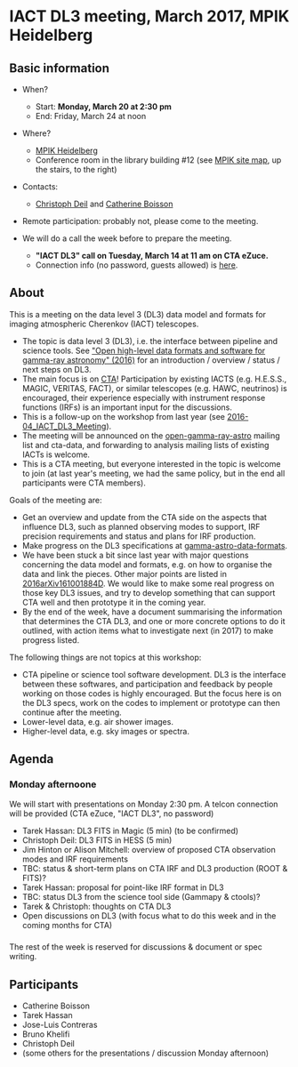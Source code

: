 # IACT DL3 meeting, March 2017, MPIK Heidelberg

## Basic information

* When?
  * Start: **Monday, March 20 at 2:30 pm**
  * End: Friday, March 24 at noon
* Where? 
  * [MPIK Heidelberg](https://www.mpi-hd.mpg.de/mpi/en/start/)
  *  Conference room  in the library building #12 (see [MPIK site map](https://www.mpi-hd.mpg.de/mpi/en/contact/access-and-site-map/), up the stairs, to the right)

* Contacts:
  * [Christoph Deil](https://github.com/cdeil) and [Catherine Boisson](https://github.com/cboisson)
* Remote participation: probably not, please come to the meeting.
* We will do a call the week before to prepare the meeting.
  * **"IACT DL3" call on Tuesday, March 14 at 11 am on CTA eZuce.**
  * Connection info (no password, guests allowed) is [here](planning_call_connection_info.txt).

## About

This is a meeting on the data level 3 (DL3) data model and formats for imaging atmospheric Cherenkov (IACT) telescopes.

* The topic is data level 3 (DL3), i.e. the interface between pipeline and science tools. See ["Open high-level data formats and software for gamma-ray
astronomy" (2016)](http://adsabs.harvard.edu/abs/2016arXiv161001884D) for an introduction / overview / status / next steps on DL3.
* The main focus is on [CTA](https://www.cta-observatory.org/)! Participation by existing IACTS (e.g. H.E.S.S., MAGIC, VERITAS, FACT), or similar telescopes (e.g. HAWC, neutrinos) is encouraged, their experience especially with instrument response functions (IRFs) is an important input for the discussions.
* This is a follow-up on the workshop from last year (see [2016-04_IACT_DL3_Meeting](https://github.com/open-gamma-ray-astro/2016-04_IACT_DL3_Meeting)).
* The meeting will be announced on the [open-gamma-ray-astro](https://lists.nasa.gov/mailman/listinfo/open-gamma-ray-astro) mailing list and cta-data, and forwarding to analysis mailing lists of existing IACTs is welcome.
* This is a CTA meeting, but everyone interested in the topic is welcome to join (at last year's meeting, we had the same policy, but in the end all participants were CTA members).

Goals of the meeting are:

* Get an overview and update from the CTA side on the aspects that influence DL3, such as planned observing modes to support, IRF precision requirements and status and plans for IRF production.
* Make progress on the DL3 specifications at [gamma-astro-data-formats](http://gamma-astro-data-formats.readthedocs.io/).
* We have been stuck a bit since last year with major questions concerning
  the data model and formats, e.g. on how to organise the data and link the pieces. Other major points are listed in [2016arXiv161001884D](http://adsabs.harvard.edu/abs/2016arXiv161001884D).
  We would like to make some real progress on those key DL3 issues, and try
  to develop something that can support CTA well and then prototype it in the coming year.
* By the end of the week, have a document summarising the information that determines the CTA DL3, and one or more concrete options to do it outlined, with action items what to investigate next (in 2017) to make progress listed.

The following things are not topics at this workshop:
* CTA pipeline or science tool software development. DL3 is the interface between these softwares, and participation and feedback by people working on those codes is highly encouraged. But the focus here is on the DL3 specs, work on the codes to implement or prototype can then continue after the meeting.
* Lower-level data, e.g. air shower images.
* Higher-level data, e.g. sky images or spectra.

## Agenda

### Monday afternoone

We will start with presentations on Monday 2:30 pm.
A telcon connection will be provided (CTA eZuce, "IACT DL3", no password)

* Tarek Hassan: DL3 FITS in Magic (5 min) (to be confirmed)
* Christoph Deil: DL3 FITS in HESS (5 min)
* Jim Hinton or Alison Mitchell: overview of proposed CTA observation modes and IRF requirements
* TBC: status & short-term plans on CTA IRF and DL3 production (ROOT & FITS)?
* Tarek Hassan: proposal for point-like IRF format in DL3
* TBC: status DL3 from the science tool side (Gammapy & ctools)?
* Tarek & Christoph: thoughts on CTA DL3
* Open discussions on DL3 (with focus what to do this week and in the coming months for CTA)

###

The rest of the week is reserved for discussions & document or spec writing.

## Participants

* Catherine Boisson
* Tarek Hassan
* Jose-Luis Contreras
* Bruno Khelifi
* Christoph Deil
* (some others for the presentations / discussion Monday afternoon)
